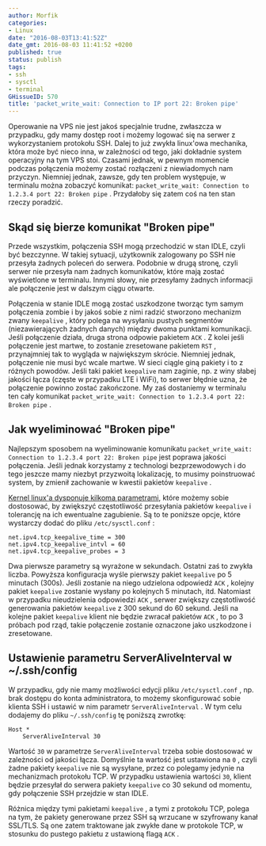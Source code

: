 ```yaml
---
author: Morfik
categories:
- Linux
date: "2016-08-03T13:41:52Z"
date_gmt: 2016-08-03 11:41:52 +0200
published: true
status: publish
tags:
- ssh
- sysctl
- terminal
GHissueID: 570
title: 'packet_write_wait: Connection to IP port 22: Broken pipe'
---
```


Operowanie na VPS nie jest jakoś specjalnie trudne, zwłaszcza w przypadku, gdy mamy dostęp root i
możemy logować się na serwer z wykorzystaniem protokołu SSH. Dalej to już zwykła linux'owa
mechanika, która może być nieco inna, w zależności od tego, jaki dokładnie system operacyjny na tym
VPS stoi. Czasami jednak, w pewnym momencie podczas połączenia możemy zostać rozłączeni z
niewiadomych nam przyczyn. Niemniej jednak, zawsze, gdy ten problem występuje, w terminalu można
zobaczyć komunikat: `packet_write_wait: Connection to 1.2.3.4 port 22: Broken pipe` . Przydałoby się
zatem coś na ten stan rzeczy poradzić.

<!--more-->
## Skąd się bierze komunikat "Broken pipe"

Przede wszystkim, połączenia SSH mogą przechodzić w stan IDLE, czyli być bezczynne. W takiej
sytuacji, użytkownik zalogowany po SSH nie przesyła żadnych poleceń do serwera. Podobnie w drugą
stronę, czyli serwer nie przesyła nam żadnych komunikatów, które mają zostać wyświetlone w
terminalu. Innymi słowy, nie przesyłamy żadnych informacji ale połączenie jest w dalszym ciągu
otwarte.

Połączenia w stanie IDLE mogą zostać uszkodzone tworząc tym samym połączenia zombie i by jakoś sobie
z nimi radzić stworzono mechanizm zwany `keepalive` , który polega na wysyłaniu pustych segmentów
(niezawierających żadnych danych) między dwoma punktami komunikacji. Jeśli połączenie działa, druga
strona odpowie pakietem `ACK` . Z kolei jeśli połączenie jest martwe, to zostanie zresetowane
pakietem `RST` , przynajmniej tak to wygląda w największym skrócie. Niemniej jednak, połączenie nie
musi być wcale martwe. W sieci ciągle giną pakiety i to z różnych powodów. Jeśli taki pakiet
`keepalive` nam zaginie, np. z winy słabej jakości łącza (częste w przypadku LTE i WiFi), to serwer
błędnie uzna, że połączenie powinno zostać zakończone. My zaś dostaniemy w terminalu ten cały
komunikat `packet_write_wait: Connection to 1.2.3.4 port 22: Broken pipe` .

## Jak wyeliminować "Broken pipe"

Najlepszym sposobem na wyeliminowanie komunikatu `packet_write_wait: Connection to 1.2.3.4 port 22:
Broken pipe` jest poprawa jakości połączenia. Jeśli jednak korzystamy z technologi bezprzewodowych i
do tego jeszcze mamy niezbyt przyzwoitą lokalizację, to musimy poinstruować system, by zmienił
zachowanie w kwestii pakietów `keepalive` .

[Kernel linux'a dysponuje kilkoma
parametrami](https://www.kernel.org/doc/Documentation/networking/ip-sysctl.txt), które możemy sobie
dostosować, by zwiększyć częstotliwość przesyłania pakietów `keepalive` i tolerancję na ich
ewentualne zagubienie. Są to te poniższe opcje, które wystarczy dodać do pliku `/etc/sysctl.conf` :

    net.ipv4.tcp_keepalive_time = 300
    net.ipv4.tcp_keepalive_intvl = 60
    net.ipv4.tcp_keepalive_probes = 3

Dwa pierwsze parametry są wyrażone w sekundach. Ostatni zaś to zwykła liczba. Powyższa konfiguracja
wyśle pierwszy pakiet `keepalive` po 5 minutach (300s). Jeśli zostanie na niego udzielona odpowiedź
`ACK` , kolejny pakiet `keepalive` zostanie wysłany po kolejnych 5 minutach, itd. Natomiast w
przypadku nieudzielenia odpowiedzi `ACK` , serwer zwiększy częstotliwość generowania pakietów
`keepalive` z 300 sekund do 60 sekund. Jeśli na kolejne pakiet `keepalive` klient nie będzie zwracał
pakietów `ACK` , to po 3 próbach pod rząd, takie połączenie zostanie oznaczone jako uszkodzone i
zresetowane.

## Ustawienie parametru ServerAliveInterval w ~/.ssh/config

W przypadku, gdy nie mamy możliwości edycji pliku `/etc/sysctl.conf` , np. brak dostępu do konta
administratora, to możemy skonfigurować sobie klienta SSH i ustawić w nim parametr
`ServerAliveInterval` . W tym celu dodajemy do pliku `~/.ssh/config` tę poniższą zwrotkę:

    Host *
        ServerAliveInterval 30

Wartość `30` w parametrze `ServerAliveInterval` trzeba sobie dostosować w zależności od jakości
łącza. Domyślnie ta wartość jest ustawiona na `0` , czyli żadne pakiety `keepalive` nie są
wysyłane, przez co polegamy jedynie na mechanizmach protokołu TCP. W przypadku ustawienia wartości
`30`, klient będzie przesyłał do serwera pakiety `keepalive` co 30 sekund od momentu, gdy połączenie
SSH przejdzie w stan IDLE.

Różnica między tymi pakietami `keepalive` , a tymi z protokołu TCP, polega na tym, że pakiety
generowane przez SSH są wrzucane w szyfrowany kanał SSL/TLS. Są one zatem traktowane jak zwykłe dane
w protokole TCP, w stosunku do pustego pakietu z ustawioną flagą `ACK` .

